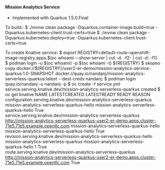 #### Mission Analytics Service

* Implemented with Quarkus 1.5.0.Final

To build::
$ ./mvnw clean package -Dquarkus.container-image.build=true -Dquarkus.kubernetes-client.trust-certs=true
$ ./mvnw clean package -Dquarkus.kubernetes.deploy=true -Dquarkus.kubernetes-client.trust-certs=true

To create Knative service:
$ export REGISTRY=default-route-openshift-image-registry.apps.$(oc whoami --show-server | cut -d. -f2- | cut -d: -f1)
$ podman login -u $(oc whoami) -p $(oc whoami -t) ${REGISTRY}
$ skopeo copy docker://${REGISTRY}/user2-er-demo/mission-analytics-service-quarkus:1.0-SNAPSHOT docker://quay.io/nandanj/mission-analytics-serverless-quarkus:latest --dest-creds nandanj:<your password>
$ podman login quay.io/nandanj -u nandanj -p <your password>
$ oc create -f service.yml 
service.serving.knative.dev/mission-analytics-serverless-quarkus created
$ oc get knative
NAME                                                                     LATESTCREATED                                LATESTREADY                                  READY   REASON
configuration.serving.knative.dev/mission-analytics-serverless-quarkus   mission-analytics-serverless-quarkus-hello   mission-analytics-serverless-quarkus-hello   True    
service.serving.knative.dev/mission-analytics-serverless-quarkus   http://mission-analytics-serverless-quarkus-user2-er-demo.apps.cluster-71e5.71e5.example.opentlc.com   mission-analytics-serverless-quarkus-hello   mission-analytics-serverless-quarkus-hello   True    
revision.serving.knative.dev/mission-analytics-serverless-quarkus-hello   mission-analytics-serverless-quarkus   mission-analytics-serverless-quarkus-hello   1            True    
route.serving.knative.dev/mission-analytics-serverless-quarkus   http://mission-analytics-serverless-quarkus-user2-er-demo.apps.cluster-71e5.71e5.example.opentlc.com   True    

